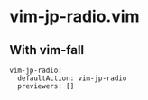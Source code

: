# vim-jp-radio.vim

## With vim-fall

```
vim-jp-radio:
  defaultAction: vim-jp-radio
  previewers: []
```
